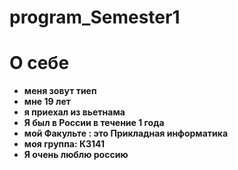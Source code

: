 # program_Semester1
# О себе
- **меня зовут тиеп**
- **мне 19 лет**
- **я приехал из вьетнама**
- **Я был в России в течение 1 года**
- **мой Факульте : это Прикладная информатика**
- **моя группа: К3141**
- **Я очень люблю россию**
